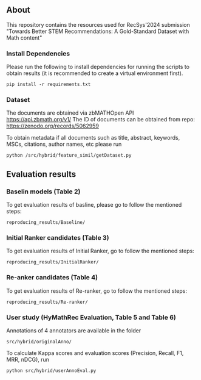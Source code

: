 ## About

This repository contains the resources used for RecSys'2024 submission "Towards Better STEM Recommendations: A Gold-Standard Dataset with Math content"


### Install Dependencies

Please run the following to install dependencies for running the scripts to obtain results (it is recommended to create a virtual environment first).

```pip install -r requirements.txt```

### Dataset

The documents are obtained via zbMATHOpen API https://api.zbmath.org/v1/
The ID of documents can be obtained from repo: https://zenodo.org/records/5062959

To obtain metadata if all documents such as title, abstract, keywords, MSCs, citations, author names, etc please run

```python /src/hybrid/feature_simil/getDataset.py```

## Evaluation results

### Baselin models (Table 2)

To get evaluation results of basline, please go to follow the mentioned steps:

```reproducing_results/Baseline/```

### Initial Ranker candidates (Table 3)

To get evaluation results of Initial Ranker, go to follow the mentioned steps:

```reproducing_results/InitialRanker/```

### Re-anker candidates (Table 4)

To get evaluation results of Re-ranker, go to follow the mentioned steps:

```reproducing_results/Re-ranker/```

### User study (HyMathRec Evaluation, Table 5 and Table 6)

Annotations of 4 annotators are available in the folder 

```src/hybrid/originalAnno/```

To calculate Kappa scores and evaluation scores (Precision, Recall, F1, MRR, nDCG), run

```python src/hybrid/userAnnoEval.py```